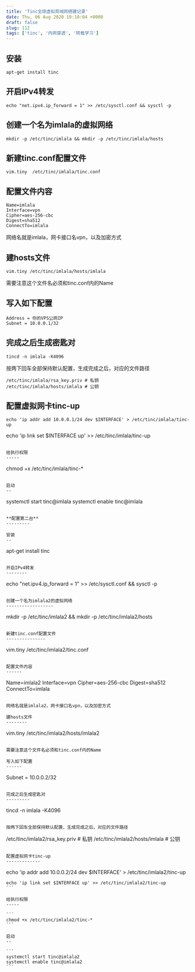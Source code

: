 ```yaml
---
title: 'Tinc全球虚拟局域网搭建记录'
date: Thu, 06 Aug 2020 19:10:04 +0000
draft: false
slug: 112 
tags: ['tinc', '内网穿透', '转载学习']
---
```


安装
--

```
apt-get install tinc
```

开启IPv4转发
--------

```
echo "net.ipv4.ip_forward = 1" >> /etc/sysctl.conf && sysctl -p
```

创建一个名为imlala的虚拟网络
-----------------

```
mkdir -p /etc/tinc/imlala && mkdir -p /etc/tinc/imlala/hosts
```

新建tinc.conf配置文件
---------------

```
vim.tiny  /etc/tinc/imlala/tinc.conf
```

配置文件内容
------

```
Name=imlala
Interface=vpn
Cipher=aes-256-cbc
Digest=sha512
ConnectTo=imlala
```

网络名就是imlala，网卡接口名vpn，以及加密方式

建hosts文件
--------

```
vim.tiny /etc/tinc/imlala/hosts/imlala
```

需要注意这个文件名必须和tinc.conf内的Name

写入如下配置
------

```
Address = 你的VPS公网IP
Subnet = 10.0.0.1/32
```

完成之后生成密匙对
---------

```
tincd -n imlala -K4096
```

按两下回车全部保持默认配置，生成完成之后，对应的文件路径

```
/etc/tinc/imlala/rsa_key.priv # 私钥
/etc/tinc/imlala/hosts/imlala # 公钥
```

配置虚拟网卡tinc-up
-------------

```
echo 'ip addr add 10.0.0.1/24 dev $INTERFACE' > /etc/tinc/imlala/tinc-up
``````
echo 'ip link set $INTERFACE up' >> /etc/tinc/imlala/tinc-up
```

给执行权限
-----

```
chmod +x /etc/tinc/imlala/tinc-*
```

启动
--

```
systemctl start tinc@imlala
systemctl enable tinc@imlala
```

**配置第二台**
---------

安装
--

```
apt-get install tinc
```

开启IPv4转发
--------

```
echo "net.ipv4.ip_forward = 1" >> /etc/sysctl.conf && sysctl -p
```

创建一个名为imlala2的虚拟网络
------------------

```
mkdir -p /etc/tinc/imlala2 && mkdir -p /etc/tinc/imlala2/hosts
```

新建tinc.conf配置文件
---------------

```
vim.tiny  /etc/tinc/imlala2/tinc.conf
```

配置文件内容
------

```
Name=imlala2
Interface=vpn
Cipher=aes-256-cbc
Digest=sha512
ConnectTo=imlala
```

网络名就是imlala2，网卡接口名vpn，以及加密方式

建hosts文件
--------

```
vim.tiny /etc/tinc/imlala2/hosts/imlala2
```

需要注意这个文件名必须和tinc.conf内的Name

写入如下配置
------

```
Subnet = 10.0.0.2/32
```

完成之后生成密匙对
---------

```
tincd -n imlala -K4096
```

按两下回车全部保持默认配置，生成完成之后，对应的文件路径

```
/etc/tinc/imlala2/rsa_key.priv # 私钥
/etc/tinc/imlala2/hosts/imlala # 公钥
```

配置虚拟网卡tinc-up
-------------

```
echo 'ip addr add 10.0.0.2/24 dev $INTERFACE' > /etc/tinc/imlala2/tinc-up
``````
echo 'ip link set $INTERFACE up' >> /etc/tinc/imlala2/tinc-up
```

给执行权限
-----

```
chmod +x /etc/tinc/imlala2/tinc-*
```

启动
--

```
systemctl start tinc@imlala2
systemctl enable tinc@imlala2
```